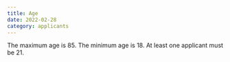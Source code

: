 ```yaml
---
title: Age
date: 2022-02-28
category: applicants
---
```


The maximum age is 85. The minimum age is 18. At least one applicant must be 21.